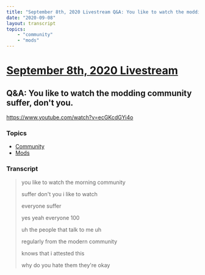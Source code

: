 ```yaml
---
title: "September 8th, 2020 Livestream Q&A: You like to watch the modding community suffer, don't you."
date: "2020-09-08"
layout: transcript
topics:
    - "community"
    - "mods"
---
```

# [September 8th, 2020 Livestream](../2020-09-08.md)
## Q&A: You like to watch the modding community suffer, don't you.
https://www.youtube.com/watch?v=ecGKcdGYi4o

### Topics
* [Community](../topics/community.md)
* [Mods](../topics/mods.md)

### Transcript

> you like to watch the morning community
>
> suffer don't you i like to watch
>
> everyone suffer
>
> yes yeah everyone 100
>
> uh the people that talk to me uh
>
> regularly from the modern community
>
> knows that i attested this
>
> why do you hate them they're okay
